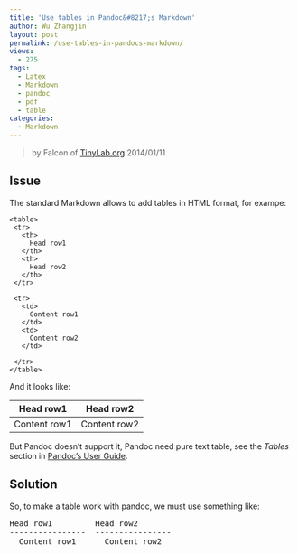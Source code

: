 ```yaml
---
title: 'Use tables in Pandoc&#8217;s Markdown'
author: Wu Zhangjin
layout: post
permalink: /use-tables-in-pandocs-markdown/
views:
  - 275
tags:
  - Latex
  - Markdown
  - pandoc
  - pdf
  - table
categories:
  - Markdown
---
```


> by Falcon of [TinyLab.org][2]
> 2014/01/11

## Issue

The standard Markdown allows to add tables in HTML format, for exampe:

    <table>
     <tr>
       <th>
         Head row1
       </th>
       <th>
         Head row2
       </th>
     </tr>
   
     <tr>
       <td>
         Content row1
       </td>
       <td>
         Content row2
       </td>
   
     </tr>
    </table>

And it looks like:

| Head row1    | Head row2    |
| ------------ | ------------ |
| Content row1 | Content row2 |

But Pandoc doesn&#8217;t support it, Pandoc need pure text table, see the *Tables* section in [Pandoc&#8217;s User Guide][3].

## Solution

So, to make a table work with pandoc, we must use something like:

<pre>Head row1         Head row2
----------------  ----------------
  Content row1      Content row2
</pre>





 [2]: http://tinylab.org
 [3]: http://johnmacfarlane.net/pandoc/README.html
